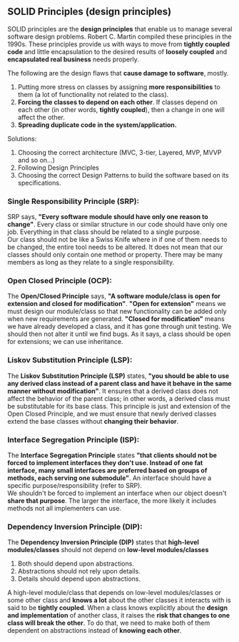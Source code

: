 ## SOLID Principles (design principles)
SOLID principles are the **design principles** that enable us to manage several software design problems. Robert C. Martin compiled these principles in the 1990s. These principles provide us with ways to move from **tightly coupled code** and little encapsulation to the desired results of **loosely coupled** and **encapsulated real business** needs properly.

The following are the design flaws that **cause damage to software**, mostly.
1. Putting more stress on classes by assigning **more responsibilities** to them (a lot of functionality not related to the class).
2. **Forcing the classes to depend on each other**. If classes depend on each other (in other words, **tightly coupled**), then a change in one will affect the other.
3. **Spreading duplicate code in the system/application.**

Solutions:
1. Choosing the correct architecture (MVC, 3-tier, Layered, MVP, MVVP and so on...)
2. Following Design Principles
3. Choosing the correct Design Patterns to build the software based on its specifications.

### Single Responsibility Principle (SRP):
SRP says, **"Every software module should have only one reason to change"**. Every class or similar structure in our code should have only one job. Everything in that class should be related to a single purpose.  
Our class should not be like a Swiss Knife where in if one of them needs to be changed, the entire tool needs to be altered. It does not mean that our classes should only contain one method or property. There may be many members as long as they relate to a single responsibility.

### Open Closed Principle (OCP):
The **Open/Closed Principle** says, **"A software module/class is open for extension and closed for modification"**. 
**"Open for extension"** means we must design our module/class so that new functionality can be added only when new requirements
are generated. 
**"Closed for modification"** means we have already developed a class, and it has gone through unit testing. We should then not alter it until we find bugs. As it says, a class should be open for extensions; we can use inheritance.

### Liskov Substitution Principle (LSP):
The **Liskov Substitution Principle (LSP)** states, **"you should be able to use any derived class instead of a parent class and have it behave in the same manner without modification"**. It ensures that a derived class does not affect the behavior of the parent class; in other words, a derived class must be substitutable for its base class.
This principle is just and extension of the Open Closed Principle, and we must ensure that newly derived classes extend the base classes without **changing their behavior**.

### Interface Segregation Principle (ISP):
The **Interface Segregation Principle** states **"that clients should not be forced to implement interfaces they don't use. Instead of one fat interface, many small interfaces are preferred based on groups of methods, each serving one submodule"**.
An interface should have a specific purpose/responsibility (refer to SRP).  
We shouldn't be forced to implement an interface when our object doesn't **share that purpose**. The larger the interface, the more likely it includes methods not all implementers can use.

### Dependency Inversion Principle (DIP):
The **Dependency Inversion Principle (DIP)** states that **high-level modules/classes** should not depend on **low-level modules/classes**
1. Both should depend upon abstractions. 
2. Abstractions should not rely upon details. 
3. Details should depend upon abstractions.

A high-level module/class that depends on low-level modules/classes or some other class and **knows a lot** about the other classes it interacts with is said to be **tightly coupled**. When a class knows explicitly about the **design and implementation** of another class, it raises the **risk that changes to one class will break the other**.
To do that, we need to make both of them dependent on abstractions instead of **knowing each other**.
